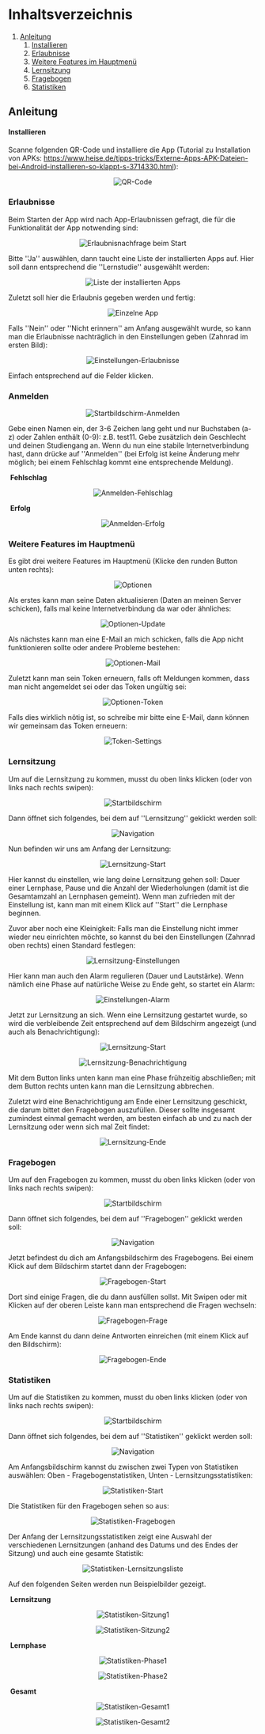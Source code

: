 # Inhaltsverzeichnis 

1. [Anleitung](#anleitung)
   1. [Installieren](#installieren)
   2. [Erlaubnisse](#erlaubnisse)
   3. [Weitere Features im Hauptmenü](#menu)
   4. [Lernsitzung](#lernsitzung)
   5. [Fragebogen](#fragebogen)
   6. [Statistiken](#statistiken)

## Anleitung

#### Installieren

Scanne folgenden QR-Code und installiere die App (Tutorial zu Installation von APKs: https://www.heise.de/tipps-tricks/Externe-Apps-APK-Dateien-bei-Android-installieren-so-klappt-s-3714330.html):

<p align="center"><img src="../tutorial/LaTeX/frame.png" alt="QR-Code" /></p>

### Erlaubnisse 

Beim Starten der App wird nach App-Erlaubnissen gefragt, die für die Funktionalität der App notwending sind: 

<p align="center"><img src="./LaTeX/start_per.png" alt="Erlaubnisnachfrage beim Start" /></p>



Bitte ''Ja'' auswählen, dann taucht eine Liste der installierten Apps auf. Hier soll dann entsprechend die ''Lernstudie'' ausgewählt werden:

<p align="center"><img src="./LaTeX/list_per.png" alt="Liste der installierten Apps" /> </p>



Zuletzt soll hier die Erlaubnis gegeben werden und fertig: 

<p align="center"><img src="./LaTeX/item_per.png" alt="Einzelne App" /> </p>




Falls ''Nein'' oder ''Nicht erinnern'' am Anfang ausgewählt wurde, so kann man die Erlaubnisse nachträglich in den Einstellungen geben (Zahnrad im ersten Bild):

<p align="center"><img src="./LaTeX/settings_per.png" alt="Einstellungen-Erlaubnisse" /> </p>



Einfach entsprechend auf die Felder klicken.



### Anmelden 

<p align="center"><img src="./LaTeX/start_reg.png" alt="Startbildschirm-Anmelden" /> </p>




Gebe einen Namen ein, der 3-6 Zeichen lang geht und nur Buchstaben (a-z) oder Zahlen enthält (0-9): z.B. test11. Gebe zusätzlich dein Geschlecht und deinen Studiengang an. Wenn du nun eine stabile Internetverbindung hast, dann drücke auf ''Anmelden'' (bei Erfolg ist keine Änderung mehr möglich; bei einem Fehlschlag kommt eine entsprechende Meldung).

​																							     					         **Fehlschlag**

<p align="center"><img src="./LaTeX/reg_succ.png" alt="Anmelden-Fehlschlag" /> </p>

​																	     												 		**Erfolg**

<p align="center"><img src="./LaTeX/reg_fail.png" alt="Anmelden-Erfolg" /> </p>



### Weitere Features im Hauptmenü<a name="menu"></a>

Es gibt drei weitere Features im Hauptmenü (Klicke den runden Button unten rechts):

<p align="center"><img src="./LaTeX/options.png" alt="Optionen" /></p>



Als erstes kann man seine Daten aktualisieren (Daten an meinen Server schicken), falls mal keine Internetverbindung da war oder ähnliches: 

<p align="center"><img src="./LaTeX/options_update.png" alt="Optionen-Update" /></p>



Als nächstes kann man eine E-Mail an mich schicken, falls die App nicht funktionieren sollte oder andere Probleme bestehen: 

<p align="center"><img src="./LaTeX/options_mail.png" alt="Optionen-Mail" /></p>



Zuletzt kann man sein Token erneuern, falls oft Meldungen kommen, dass man nicht angemeldet sei oder das Token ungültig sei: 

<p align="center"><img src="./LaTeX/options_token.png" alt="Optionen-Token" /></p>



Falls dies wirklich nötig ist, so schreibe mir bitte eine E-Mail, dann können wir gemeinsam das Token erneuern: 

<p align="center"><img src="./LaTeX/token_new.png" alt="Token-Settings" /></p>



### Lernsitzung

Um auf die Lernsitzung zu kommen, musst du oben links klicken (oder von links nach rechts swipen): 

<p align="center"><img src="./LaTeX/start_reg.png" alt="Startbildschirm" /></p>


Dann öffnet sich folgendes, bei dem auf ''Lernsitzung'' geklickt werden soll: 

<p align="center"><img src="./LaTeX/nav.png" alt="Navigation" /></p>



Nun befinden wir uns am Anfang der Lernsitzung: 

<p align="center"><img src="./LaTeX/learn_start.png" alt="Lernsitzung-Start" /></p>



Hier kannst du einstellen, wie lang deine Lernsitzung gehen soll: Dauer einer Lernphase, Pause und die Anzahl der Wiederholungen (damit ist die Gesamtamzahl an Lernphasen gemeint). Wenn man zufrieden mit der Einstellung ist, kann man mit einem Klick auf ''Start'' die Lernphase beginnen. 

Zuvor aber noch eine Kleinigkeit: Falls man die Einstellung nicht immer wieder neu einrichten möchte, so kannst du bei den Einstellungen (Zahnrad oben rechts) einen Standard festlegen: 

<p align="center"><img src="./LaTeX/settings_learn.png" alt="Lernsitzung-Einstellungen" /></p>




Hier kann man auch den Alarm regulieren (Dauer und Lautstärke). Wenn nämlich eine Phase auf natürliche Weise zu Ende geht, so startet ein Alarm:

<p align="center"><img src="./LaTeX/settings_alarm.png" alt="Einstellungen-Alarm" /></p>



Jetzt zur Lernsitzung an sich. Wenn eine Lernsitzung gestartet wurde, so wird die verbleibende Zeit entsprechend auf dem Bildschirm angezeigt (und auch als Benachrichtigung): 

<p align="center"><img src="./LaTeX/learn_screen.png" alt="Lernsitzung-Start" /></p>

<p align="center"><img src="./LaTeX/learn_noti.png" alt="Lernsitzung-Benachrichtigung" /></p>



Mit dem Button links unten kann man eine Phase frühzeitig abschließen; mit dem Button rechts unten kann man die Lernsitzung abbrechen. 

Zuletzt wird eine Benachrichtigung am Ende einer Lernsitzung geschickt, die darum bittet den Fragebogen auszufüllen. Dieser sollte insgesamt zumindest einmal gemacht werden, am besten einfach ab und zu nach der Lernsitzung oder wenn sich mal Zeit findet: 

<p align="center"><img src="./LaTeX/learn_tosurvey.png" alt="Lernsitzung-Ende" /></p>



### Fragebogen

Um auf den Fragebogen zu kommen, musst du oben links klicken (oder von links nach rechts swipen): 

<p align="center"><img src="./LaTeX/start_reg.png" alt="Startbildschirm" /></p>



Dann öffnet sich folgendes, bei dem auf ''Fragebogen'' geklickt werden soll: 

<p align="center"><img src="./LaTeX/nav.png" alt="Navigation" /></p>



Jetzt befindest du dich am Anfangsbildschirm des Fragebogens. Bei einem Klick auf dem Bildschirm startet dann der Fragebogen: 

<p align="center"><img src="./LaTeX/survey_start.png" alt="Fragebogen-Start" /></p>



Dort sind einige Fragen, die du dann ausfüllen sollst. Mit Swipen oder mit Klicken auf der oberen Leiste kann man entsprechend die Fragen wechseln: 

<p align="center"><img src="./LaTeX/survey_question.png" alt="Fragebogen-Frage" /></p>



Am Ende kannst du dann deine Antworten einreichen (mit einem Klick auf den Bildschirm): 

<p align="center"><img src="./LaTeX/survey_end.png" alt="Fragebogen-Ende" /></p>



### Statistiken

Um auf die Statistiken zu kommen, musst du oben links klicken (oder von links nach rechts swipen): 

<p align="center"><img src="./LaTeX/start_reg.png" alt="Startbildschirm" /></p>



Dann öffnet sich folgendes, bei dem auf ''Statistiken'' geklickt werden soll: 

<p align="center"><img src="./LaTeX/nav.png" alt="Navigation" /></p>



Am Anfangsbildschirm kannst du zwischen zwei Typen von Statistiken auswählen: Oben - Fragebogenstatistiken, Unten - Lernsitzungsstatistiken: 

<p align="center"><img src="./LaTeX/stats_start.png" alt="Statistiken-Start" /></p>



Die Statistiken für den Fragebogen sehen so aus:

<p align="center"><img src="./LaTeX/stats_survey.png" alt="Statistiken-Fragebogen" /></p>



Der Anfang der Lernsitzungsstatistiken zeigt eine Auswahl der verschiedenen Lernsitzungen (anhand des Datums und des Endes der Sitzung) und auch eine gesamte Statistik:

<p align="center"><img src="./LaTeX/stats_selectionLearn.png" alt="Statistiken-Lernsitzungsliste" /></p>



Auf den folgenden Seiten werden nun Beispielbilder gezeigt.

​																										  		 	 **Lernsitzung**

<p align="center"><img src="./LaTeX/stats_session_1.png" alt="Statistiken-Sitzung1" /></p>

<p align="center"><img src="./LaTeX/stats_session_2.png" alt="Statistiken-Sitzung2" /></p>



​																												    	  **Lernphase**

<p align="center"><img src="./LaTeX/stats_phase_1.png" alt="Statistiken-Phase1" /></p>

<p align="center"><img src="./LaTeX/stats_phase_2.png" alt="Statistiken-Phase2" /></p>



​																															**Gesamt**

<p align="center"><img src="./LaTeX/stats_complete_1.png" alt="Statistiken-Gesamt1" /></p>

<p align="center"><img src="./LaTeX/stats_complete_2.png" alt="Statistiken-Gesamt2" /></p>